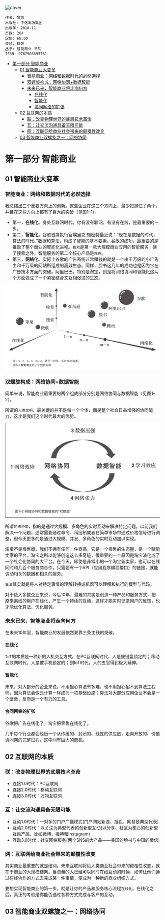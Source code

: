 ![cover](https://img9.doubanio.com/view/subject/l/public/s29903404.jpg)

    作者: 曾鸣
    出版社: 中信出版集团
    出版年: 2018-11
    页数: 284
    定价: 68.00
    装帧: 精装
    丛书: 智能商业 书系
    ISBN: 9787508695761

- [第一部分 智能商业](#%e7%ac%ac%e4%b8%80%e9%83%a8%e5%88%86-%e6%99%ba%e8%83%bd%e5%95%86%e4%b8%9a)
  - [01 智能商业大变革](#01-%e6%99%ba%e8%83%bd%e5%95%86%e4%b8%9a%e5%a4%a7%e5%8f%98%e9%9d%a9)
    - [智能商业：网络和数据时代的必然选择](#%e6%99%ba%e8%83%bd%e5%95%86%e4%b8%9a%e7%bd%91%e7%bb%9c%e5%92%8c%e6%95%b0%e6%8d%ae%e6%97%b6%e4%bb%a3%e7%9a%84%e5%bf%85%e7%84%b6%e9%80%89%e6%8b%a9)
    - [双螺旋构成：网络协同+数据智能](#%e5%8f%8c%e8%9e%ba%e6%97%8b%e6%9e%84%e6%88%90%e7%bd%91%e7%bb%9c%e5%8d%8f%e5%90%8c%e6%95%b0%e6%8d%ae%e6%99%ba%e8%83%bd)
    - [未来已来，智能商业将走向何方](#%e6%9c%aa%e6%9d%a5%e5%b7%b2%e6%9d%a5%e6%99%ba%e8%83%bd%e5%95%86%e4%b8%9a%e5%b0%86%e8%b5%b0%e5%90%91%e4%bd%95%e6%96%b9)
      - [在线化](#%e5%9c%a8%e7%ba%bf%e5%8c%96)
      - [智能化](#%e6%99%ba%e8%83%bd%e5%8c%96)
      - [协同网络的扩张](#%e5%8d%8f%e5%90%8c%e7%bd%91%e7%bb%9c%e7%9a%84%e6%89%a9%e5%bc%a0)
  - [02 互联网的本质](#02-%e4%ba%92%e8%81%94%e7%bd%91%e7%9a%84%e6%9c%ac%e8%b4%a8)
    - [联：改变物理世界的底层技术革命](#%e8%81%94%e6%94%b9%e5%8f%98%e7%89%a9%e7%90%86%e4%b8%96%e7%95%8c%e7%9a%84%e5%ba%95%e5%b1%82%e6%8a%80%e6%9c%af%e9%9d%a9%e5%91%bd)
    - [互：让交流沟通具备无限可能](#%e4%ba%92%e8%ae%a9%e4%ba%a4%e6%b5%81%e6%b2%9f%e9%80%9a%e5%85%b7%e5%a4%87%e6%97%a0%e9%99%90%e5%8f%af%e8%83%bd)
    - [网：互联网给商业社会带来的颠覆性改变](#%e7%bd%91%e4%ba%92%e8%81%94%e7%bd%91%e7%bb%99%e5%95%86%e4%b8%9a%e7%a4%be%e4%bc%9a%e5%b8%a6%e6%9d%a5%e7%9a%84%e9%a2%a0%e8%a6%86%e6%80%a7%e6%94%b9%e5%8f%98)
  - [03 智能商业双螺旋之一：网络协同](#03-%e6%99%ba%e8%83%bd%e5%95%86%e4%b8%9a%e5%8f%8c%e8%9e%ba%e6%97%8b%e4%b9%8b%e4%b8%80%e7%bd%91%e7%bb%9c%e5%8d%8f%e5%90%8c)

# 第一部分 智能商业
## 01 智能商业大变革
### 智能商业：网络和数据时代的必然选择
我总结出三个重要方向上的创新。这些企业在这三个方向上，最少把握住了两个，并且在这些方向上都有了巨大的突破（见图1–1）。

- 第一，**在线化**。身处互联网时代，你有没有联网，有没有在线，是最重要的一步。
- 第二，**智能化**。谷歌首席执行官埃里克·施密特最近说：“现在是数据的时代，算法的时代。”数据和算法，构成了智能的基本要素。谷歌的成功，最重要的是推动了整个商业的智能化进程。`搜索`是第一款大规模商业应用的智能服务。除了搜索之外，智能服务的第二个核心产品是`推荐`。
- 第三，**网络化**。实际上谷歌的广告系统非常赚钱的就是一个由千万级的小广告主和千万级的网站所组成的高效生态。同样，脸书这几年的成功也是因为它在广告技术方面的突破。阿里巴巴，特别是淘宝，则是将网络协同和智能化这两个方面做成了一个紧密结合又互相促进的生态。

![](IntelligentBusiness1.png)

### 双螺旋构成：网络协同+数据智能
简单来说，智能商业最重要的两个组成部分分别是网络协同与数据智能（见图1–2）。

所谓的`人类文明`，最关键的并不是每一个个体，而是整个社会日益增强的协同能力，这才是我们这个时代最大的优势。

![](IntelligentBusiness2.png)

所谓`网络协同`，指的是通过大规模、多角色的实时互动来解决特定问题。以前我们解决一个问题，通常需要通过命令、科层制或者在简单市场中通过价格信号进行调整，但今天更多的是通过大规模、并发、多角色的实时互动加以实现。

淘宝不是零售商，我们不拥有任何一件商品，它是一个零售的生态圈，是一个赋能卖家的平台。淘宝之所以能够创造这么多奇迹，很重要的一个原因是淘宝演化成了一个社会化协同的大平台。在今天，即使是非常小的一个淘宝新卖家，也可以在线同时和几百个服务商合作，只需要有一个API（应用程序编程接口）的链接，就能调动相关的数据和相关的服务。

`算法`其实就是将人对特定事情的理解转换成机器可以理解和执行的模型与代码。

对于绝大多数企业来说，今后10年，最难的其实是创造一种产品和服务方式，把原来离线的用户在线化，产生一个持续的互动，这样才能实时记录用户的反馈，也才能优化算法、优化服务。

### 未来已来，智能商业将走向何方
在未来10年里，智能商业的发展依然要靠三条主线的突破。

#### 在线化
`IoT`的本质是一种新的人机交互方式。在PC互联网时代，人是被键盘锁定的；移动互联网时代，人是被手机锁定的；到IoT时代，人的五官得到极大延伸。

#### 智能化
未来，对大部分的企业来说，不用担心算法有多难，也不用担心招不到算法工程师，因为算法会像云计算一样成为一项基础设施；算法对大部分应用企业不会是一个壁垒，反而是一个有力的工具。

#### 协同网络的扩张
谷歌把广告在线化了，淘宝把零售在线化了。

几乎每个行业都会经历一个从传统的、封闭的、线性的供应链，走向开放的、价值协同网的完整过程，这中间有巨大的商机。

## 02 互联网的本质
### 联：改变物理世界的底层技术革命
- 连接1.0时代：PC互联网
- 连接2.0时代：移动互联网
- 连接3.0时代：万物互联网

### 互：让交流沟通具备无限可能
- 互动1.0时代：一对多的门户广播模式(门户网站新浪、搜狐、网易是典型代表)
- 互动2.0时代：以关注为典型代表的创新型互动(以分享、社区为核心的创新型互动产品，比如微博、推特和Instagram)
- 互动3.0时代：社交网络服务(两个SNS的大产品——美国的脸书与中国的微信)

### 网：互联网给商业社会带来的颠覆性改变
其实商业最重要的就是结网，未来互联网将给人类商业社会带来的颠覆性改变，就在于商业的大规模结网。当海量的人已经可以同时在线互动的时候，如何让他们通过在线协作的方式去完成某一件事情，便成为一种新的商业组织方式。

要想实现智能商业的第一步，就是让你的产品和服务核心流程`在线化`。在线化之后，真正的考验是你能否通过各种方式完成与客户的互动。

## 03 智能商业双螺旋之一：网络协同











